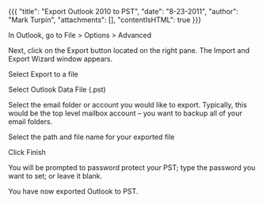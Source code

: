 {{{
  "title": "Export Outlook 2010 to PST",
  "date": "8-23-2011",
  "author": "Mark Turpin",
  "attachments": [],
  "contentIsHTML": true
}}}

<p>In Outlook, go to File &gt; Options &gt; Advanced</p>
<p>Next, click on the Export button located on the right pane. The Import and Export Wizard window appears.</p>
<p>Select Export to a file</p>
<p>Select Outlook Data File (.pst)</p>
<p>Select the email folder or account you would like to export. Typically, this would be the top level mailbox account – you want to backup all of your email folders.</p>
<p>Select the path and file name for your exported file</p>
<p>Click Finish</p>
<p>You will be prompted to password protect your PST; type the password you want to set; or leave it blank. </p>
<p>You have now exported Outlook to PST.</p>